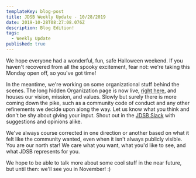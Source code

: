 ```yaml
---
templateKey: blog-post
title: JDSB Weekly Update - 10/28/2019
date: 2019-10-28T08:27:08.076Z
description: Blog Edition!
tags:
  - Weekly Update
published: true
---
```

We hope everyone had a wonderful, fun, safe Halloween weekend. If you haven't recovered from all the spooky excitement, fear not: we're taking this Monday open off, so you've got time!

In the meantime, we're working on some organizational stuff behind the scenes. The long hidden Organization page is now live, [right here](https://juniordevstrugglebus.com/organization), and houses our vision, mission, and values. Slowly but surely there is more coming down the pike, such as a community code of conduct and any other refinements we decide upon along the way. Let us know what you think and don't be shy about giving your input. Shout out in the [JDSB Slack](https://www.juniordevstrugglebus.com/slack) with suggestions and opinions alike.

We've always course corrected in one direction or another based on what it felt like the community wanted, even when it isn't always publicly visible. You are our north star! We care what you want, what you'd like to see, and what JDSB represents for you.

We hope to be able to talk more about some cool stuff in the near future, but until then: we'll see you in November! :)
